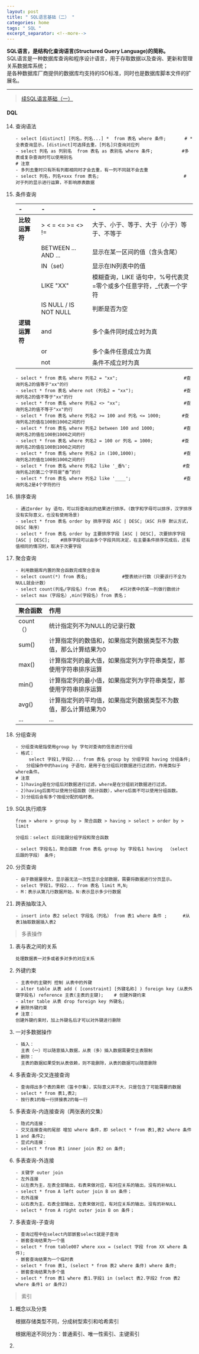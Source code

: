 ```yaml
---
layout: post
title: " SQL语言基础（二） "
categories: home
tags: " SQL "
excerpt_separator: <!--more-->
---
```



<b>SQL语言，是结构化查询语言(Structured Query Language)的简称。</b>  
SQL语言是一种数据库查询和程序设计语言，用于存取数据以及查询、更新和管理关系数据库系统；  
是各种数据库厂商提供的数据库均支持的ISO标准，同时也是数据库脚本文件的扩展名。
<!--more-->

---

> [续SQL语言基础（一）](https://wnleon.github.io/blog/home/2020/10/29/SQL%E8%AF%AD%E8%A8%80%E5%9F%BA%E7%A1%80-%E4%B8%80.html)


#### DQL
14. 查询语法

    ```
    - select [distinct] [列名，列名...] *  from 表名 where 条件;       # * 全表查询显示，[distinct]可选择去重，[列名]只查询对应列
    - select 列名 as 列别名  from 表名 as 表别名 where 条件;           #多表或复杂查询时可以使用别名
    # 注意
    - 多列去重时只有所有列都相同时才会去重，有一列不同就不会去重
    - select 列名，列名+xxx from 表名;                                # 对于列的显示进行运算，不影响原表数据
    ```

15. 条件查询

    | -                | -                     | -                                                              |
    |:-----------------|:----------------------|:---------------------------------------------------------------|
    | <b>比较运算符</b> | > < = <= >= <> !=     | 大于、小于、等于、大于（小于）等于、不等于                        |
    |                  | BETWEEN ... AND ...   | 显示在某一区间的值（含头含尾）                                   |
    |                  | IN（set）              | 显示在IN列表中的值                                              |
    |                  | LIKE "XX"             | 模糊查询，LIKE 语句中，%号代表灵=零个或多个任意字符，_代表一个字符 |
    |                  | IS NULL / IS NOT NULL | 判断是否为空                                                    |
    | <b>逻辑运算符</b> | and                   | 多个条件同时成立时为真                                          |
    |                  | or                    | 多个条件任意成立为真                                             |
    |                  | not                   | 条件不成立时为真                                                |

    ```
    - select * from 表名 where 列名2 = "xx";                         #查询列名2的值等于"xx"的行
    - select * from 表名 where not (列名2 = "xx");                   #查询列名2的值不等于"xx"的行
    - select * from 表名 where 列名2 <> "xx";                        #查询列名2的值不等于"xx"的行
    - select * from 表名 where 列名2 >= 100 and 列名 <= 1000;        #查询列名2的值在100到1000之间的行
    - select * from 表名 where 列名2 between 100 and 1000;           #查询列名2的值在100到1000之间的行
    - select * from 表名 where 列名2 = 100 or 列名 = 1000;           #查询列名2的值在100到1000之间的行
    - select * from 表名 where 列名2 in (100,1000);                  #查询列名2的值在100到1000之间的行
    - select * from 表名 where 列名2 like '_香%';                    #查询列名2的第二个字符是“香”的行  
    - select * from 表名 where 列名2 like '____';                    #查询列名2是4个字符的行
    ```

16. 排序查询

    ```
    - 通过order by 语句，可以将查询出的结果进行排序。(数字和字母可以排序，汉字排序没有实际意义，也没有使用场景)
    - select * from 表名 order by 排序字段 ASC | DESC;（ASC 升序 默认方式，DESC 降序）
    - select * from 表名 order by 主要排序字段 [ASC | DESC], 次要排序字段 [ASC | DESC];    #排序字段可以由多个字段共同决定，在主要条件排序完成后，还有值相同的情况时，取决于次要字段 
    ```

17. 聚合查询

    ```
    - 利用数据库内置的聚合函数完成聚合查询
    - select count(*) from 表名;             #整表统计行数（只要该行不全为NULL就会计数）
    - select count(列名/字段名) from 表名;    #只对表中的某一列做行数统计
    - select max（字段名）,min(字段名) from 表名； 
    ```

    | 聚合函数  | 作用                                                         |
    |:----------|:------------------------------------------------------------|
    | count（） | 统计指定列不为NULL的记录行数                                  |
    | sum()     | 计算指定列的数值和，如果指定列数据类型不为数值，那么计算结果为0  |
    | max()     | 计算指定列的最大值，如果指定列为字符串类型，那使用字符串排序运算 |
    | min()     | 计算指定列的最小值，如果指定列为字符串类型，那使用字符串排序运算 |
    | avg()     | 计算指定列的平均值，如果指定列数据类型不为数值，那么计算结果为0  |
    |  ...      | ...                                                       |

18. 分组查询

    ```
    - 分组查询是指使用group by 字句对查询的信息进行分组
    - 格式：
         select 字段1,字段2... from 表名 group by 分组字段 having 分组条件;
    -   分组操作中的having 子语句，是用于在分组后对数据进行过滤的，作用类似于where条件。
    # 注意
    - 1)having是在分组后对数据进行过滤，where是在分组前对数据进行过滤。
    - 2)having后面可以使用分组函数（统计函数），where后面不可以使用分组函数。
    - 3)分组后会有多个按组分配的临时表。
    ```
19. SQL执行顺序

    `from > where > group by > 聚合函数 > having > select > order by > limit`

    `分组后：select 后只能跟分组字段和聚合函数`

    `- select 字段名1，聚合函数 from 表名 group by 字段名1 having  （select 后跟的字段） 条件;`

20. 分页查询

    ```
    - 由于数据量很大，显示器无法一次性显示全部数据，需要将数据进行分页显示。
    - select 字段1，字段2... from 表名 limit M,N;
    - M：表示从第几行数据开始，N:表示显示多少行数据
    ```

21. 跨表抽取注入

    ```
    - insert into 表2 select 字段名（列名） from 表1 where 条件 ;      #从表1抽取数据插入表2
    ```

> 多表操作

1. 表与表之间的关系

   `处理数据表一对多或者多对多的对应关系`

2. 外键约束

   ```
   - 主表中的主键列 控制 从表中的外键
   - alter table 从表 add ( [constraint] [外键名称] ) foreign key (从表外键字段名) reference 主表(主表的主键);    # 创建外键约束
   - alter table 从表 drop foreign key 外键名;                                                                 # 删除外键约束   
   # 注意：
   创建外键约束时，加上外键名后才可以对外键进行删除
   ```
3. 一对多数据操作

   ```
   - 插入：
     主表（一）可以随意插入数据，从表（多）插入数据需要受主表限制
   - 删除：
     主表的数据如果受到从表依赖，则不能删除，从表的数据可以随意删除
   ```
4. 多表查询-交叉连接查询

    ```
    - 查询得出多个表的乘积（笛卡尔集），实际意义并不大，只是包含了可能需要的数据
    - select * from 表1,表2; 
    - 按行表1的每一行拼接表2的每一行  
    ```
5. 多表查询-内连接查询（两张表的交集）

    ```
    - 隐式内连接：
    - 交叉连接查询的尾部 增加 where 条件，即 select * from 表1,表2 where 条件1 and 条件2;
    - 显式内连接：
    - select * from 表1 inner join 表2 on 条件; 
    ```
6. 多表查询-外连接

   ```
   - 关键字 outer join
   - 左外连接
   - 以左表为主，左表全部输出，右表来做对应，有对应关系的输出，没有的补NULL
   - select * from A left outer join B on 条件；
   - 右外连接
   - 以右表为主，右表全部输出，左表来做对应，有对应关系的输出，没有的补NULL
   - select * from A right outer join B on 条件；
   ```
7. 多表查询-子查询

   ```
   - 查询过程中在select内部嵌套select就是子查询
   - 嵌套查询结果为一个值
   - select * from table007 where xxx = (select 字段 from XX where 条件);
   - 嵌套查询结果为一个临时表
   - select * from 表1, (select * from 表2 where 条件) where 条件;
   - 嵌套查询结果为多个值
   - select * from 表1 where 表1.字段1 in (select 表2.字段2 from 表2 where 条件1 or 条件2)
   ```

> 索引

1. 概念以及分类

    根据存储类型不同，分成树型索引和哈希索引

    根据用途不同分为：普通索引、唯一性索引、主键索引

2. 












